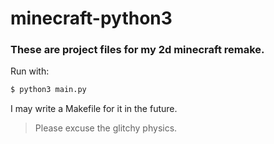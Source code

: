 # minecraft-python3

### These are project files for my 2d minecraft remake.

Run with:

```sh
$ python3 main.py
```

I may write a Makefile for it in the future.

> Please excuse the glitchy physics.
